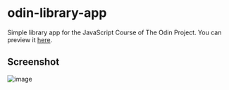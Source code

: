 # odin-library-app
Simple library app for the JavaScript Course of The Odin Project. You can preview it [here](https://gabrodval.github.io/odin-library-app/).

## Screenshot
![image](https://github.com/GabRodVal/odin-library-app/assets/88007383/4f38eefe-2a13-4f0b-87b7-b7024de886bd)
